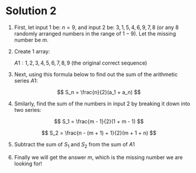 # Solution 2

1. First, let input $1$ be: $n = 9$, and input $2$ be: $3, 1, 5, 4, 6, 9, 7, 8$ (or any $8$ randomly arranged numbers in the range of $1-9$). Let the missing number be $m$.

2. Create $1$ array:
    
    $A1: 1, 2, 3, 4, 5, 6, 7, 8, 9$ (the original correct sequence)

3. Next, using this formula below to find out the sum of the arithmetic series $A1$:

$$
S_n = \frac{n}{2}(a_1 + a_n)
$$

4. Smilarly, find the sum of the numbers in input $2$ by breaking it down into two series:

$$
S_1 = \frac{m - 1}{2}(1 + m - 1)
$$

$$
S_2 = \frac{n - (m + 1) + 1}{2}(m + 1 + n)
$$

5. Subtract the sum of $S_1$ and $S_2$ from the sum of $A1$

6. Finally we will get the answer $m$, which is the missing number we are looking for!